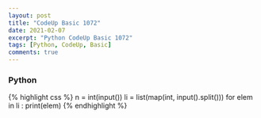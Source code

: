 ```yaml
---
layout: post
title: "CodeUp Basic 1072"
date: 2021-02-07
excerpt: "Python CodeUp Basic 1072"
tags: [Python, CodeUp, Basic]
comments: true
---
```


### Python
{% highlight css %}
n = int(input())
li = list(map(int, input().split()))
for elem in li :
    print(elem)
{% endhighlight %}